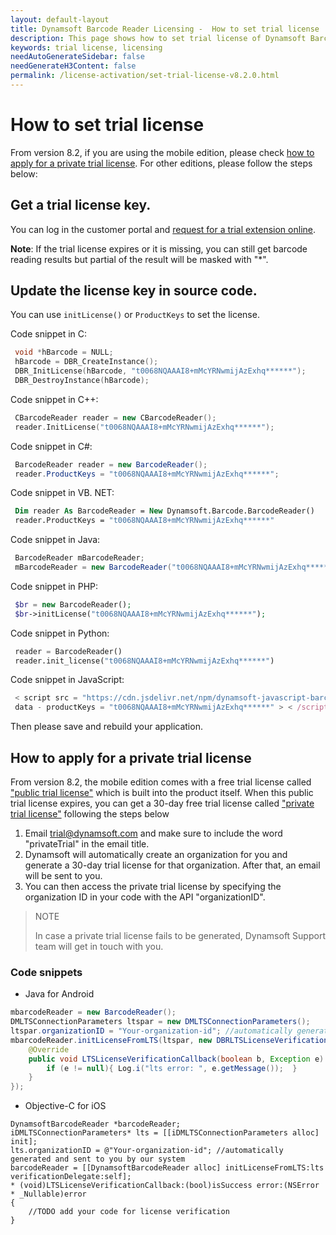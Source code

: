 ```yaml
---
layout: default-layout
title: Dynamsoft Barcode Reader Licensing -  How to set trial license
description: This page shows how to set trial license of Dynamsoft Barcode Reader.
keywords: trial license, licensing
needAutoGenerateSidebar: false
needGenerateH3Content: false
permalink: /license-activation/set-trial-license-v8.2.0.html
---
```


# How to set trial license

From version 8.2, if you are using the mobile edition, please check [how to apply for a private trial license](#how-to-apply-for-a-private-trial-license). For other editions, please follow the steps below:
  

## Get a trial license key.

You can log in the customer portal and [request for a trial extension online](https://www.dynamsoft.com/customer/license/trialLicense?utm_source=docs&product=dbr).

**Note**: If the trial license expires or it is missing, you can still get barcode reading results but partial of the result will be masked with "*".

## Update the license key in source code. 

You can use `initLicense()` or `ProductKeys` to set the license.
 
Code snippet in C:

``` c
 void *hBarcode = NULL;
 hBarcode = DBR_CreateInstance();
 DBR_InitLicense(hBarcode, "t0068NQAAAI8+mMcYRNwmijAzExhq******");
 DBR_DestroyInstance(hBarcode);
```

Code snippet in C++:

``` cpp
 CBarcodeReader reader = new CBarcodeReader();
 reader.InitLicense("t0068NQAAAI8+mMcYRNwmijAzExhq******");
```

Code snippet in C#:

``` csharp
 BarcodeReader reader = new BarcodeReader();
 reader.ProductKeys = "t0068NQAAAI8+mMcYRNwmijAzExhq******";
```

Code snippet in VB. NET:

``` vb
 Dim reader As BarcodeReader = New Dynamsoft.Barcode.BarcodeReader()
 reader.ProductKeys = "t0068NQAAAI8+mMcYRNwmijAzExhq******"
```

Code snippet in Java:

``` java
 BarcodeReader mBarcodeReader;
 mBarcodeReader = new BarcodeReader("t0068NQAAAI8+mMcYRNwmijAzExhq******");
```

Code snippet in PHP:

``` php
 $br = new BarcodeReader();
 $br->initLicense("t0068NQAAAI8+mMcYRNwmijAzExhq******");
```

Code snippet in Python:

``` python
 reader = BarcodeReader()
 reader.init_license("t0068NQAAAI8+mMcYRNwmijAzExhq******")
```

Code snippet in JavaScript:

``` js
 < script src = "https://cdn.jsdelivr.net/npm/dynamsoft-javascript-barcode@{version-number}/dist/dbr.js"
 data - productKeys = "t0068NQAAAI8+mMcYRNwmijAzExhq******" > < /script>
```

Then please save and rebuild your application.

## How to apply for a private trial license

From version 8.2, the mobile edition comes with a free trial license called ["public trial license"](https://www.dynamsoft.com/license-tracking/docs/about/terms.html?ver=latest#public-trial-license) which is built into the product itself. When this public trial license expires, you can get a 30-day free trial license called ["private trial license"](https://www.dynamsoft.com/license-tracking/docs/about/terms.html?ver=latest#private-trial-license) following the steps below

1. Email trial@dynamsoft.com and make sure to include the word "privateTrial" in the email title.
2. Dynamsoft will automatically create an organization for you and generate a 30-day trial license for that organization. After that, an email will be sent to you.
3. You can then access the private trial license by specifying the organization ID in your code with the API "organizationID".

> NOTE
>  
> In case a private trial license fails to be generated, Dynamsoft Support team will get in touch with you.

### Code snippets

* Java for Android

``` java
mbarcodeReader = new BarcodeReader();
DMLTSConnectionParameters ltspar = new DMLTSConnectionParameters();
ltspar.organizationID = "Your-organization-id"; //automatically generated and sent to you by our system
mbarcodeReader.initLicenseFromLTS(ltspar, new DBRLTSLicenseVerificationListener() {
    @Override
    public void LTSLicenseVerificationCallback(boolean b, Exception e) {
        if (e != null){ Log.i("lts error: ", e.getMessage());  } 
    }
});
```

* Objective-C for iOS

``` obj-c
DynamsoftBarcodeReader *barcodeReader; 
iDMLTSConnectionParameters* lts = [[iDMLTSConnectionParameters alloc] init]; 
lts.organizationID = @"Your-organization-id"; //automatically generated and sent to you by our system
barcodeReader = [[DynamsoftBarcodeReader alloc] initLicenseFromLTS:lts verificationDelegate:self]; 
* (void)LTSLicenseVerificationCallback:(bool)isSuccess error:(NSError * _Nullable)error
{​​​​​​​​
    //TODO add your code for license verification
}​​​​​​​​
```
